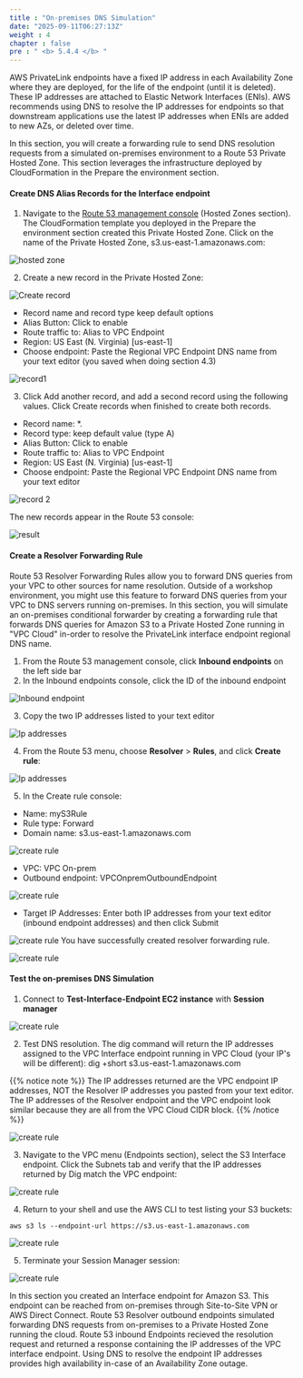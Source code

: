 ```yaml
---
title : "On-premises DNS Simulation"
date: "2025-09-11T06:27:13Z"
weight : 4
chapter : false
pre : " <b> 5.4.4 </b> "
---
```


AWS PrivateLink endpoints have a fixed IP address in each Availability Zone where they are deployed, for the life of the endpoint (until it is deleted). These IP addresses are attached to Elastic Network Interfaces (ENIs). AWS recommends using DNS to resolve the IP addresses for endpoints so that downstream applications use the latest IP addresses when ENIs are added to new AZs, or deleted over time.

In this section, you will create a forwarding rule to send DNS resolution requests from a simulated on-premises environment to a Route 53 Private Hosted Zone. This section leverages the infrastructure deployed by CloudFormation in the Prepare the environment section.

#### Create DNS Alias Records for the Interface endpoint
1. Navigate to the [Route 53 management console](https://us-east-1.console.aws.amazon.com/route53/v2/hostedzones?region=us-east-1#) (Hosted Zones section).  The CloudFormation template you deployed in the Prepare the environment section created this Private Hosted Zone. Click on the name of the Private Hosted Zone, s3.us-east-1.amazonaws.com:

![hosted zone](/images/5-Workshop/5.4-S3-onprem/hosted-zone.png)

2. Create a new record in the Private Hosted Zone:

![Create record](/images/5-Workshop/5.4-S3-onprem/create-record1.png)

+ Record name and record type keep default options
+ Alias Button: Click to enable
+ Route traffic to: Alias to VPC Endpoint
+ Region: US East (N. Virginia) [us-east-1]
+ Choose endpoint: Paste the Regional VPC Endpoint DNS name from your text editor (you saved when doing section 4.3)

![record1](/images/5-Workshop/5.4-S3-onprem/record1.png)

3. Click Add another record, and add a second record using the following values. Click Create records when finished to create both records.
+ Record name: *.
+ Record type: keep default value (type A)
+ Alias Button: Click to enable
+ Route traffic to: Alias to VPC Endpoint
+ Region: US East (N. Virginia) [us-east-1]
+ Choose endpoint: Paste the Regional VPC Endpoint DNS name from your text editor

![record 2](/images/5-Workshop/5.4-S3-onprem/record2.png)

The new records appear in the Route 53 console:

![result](/images/5-Workshop/5.4-S3-onprem/result.png)

#### Create a Resolver Forwarding Rule

Route 53 Resolver Forwarding Rules allow you to forward DNS queries from your VPC to other sources for name resolution. Outside of a workshop environment, you might use this feature to forward DNS queries from your VPC to DNS servers running on-premises. In this section, you will simulate an on-premises conditional forwarder by creating a forwarding rule that forwards DNS queries for Amazon S3 to a Private Hosted Zone running in "VPC Cloud" in-order to resolve the PrivateLink interface endpoint regional DNS name.

1. From the Route 53 management console, click **Inbound endpoints** on the left side bar
2. In the Inbound endpoints console, click the ID of the inbound endpoint

![Inbound endpoint](/images/5-Workshop/5.4-S3-onprem/route53-1.png)

3. Copy the two IP addresses listed to your text editor

![Ip addresses](/images/5-Workshop/5.4-S3-onprem/route53-2.png)

4. From the Route 53 menu, choose **Resolver** > **Rules**, and click **Create rule**:

![Ip addresses](/images/5-Workshop/5.4-S3-onprem/route53-3.png)

5. In the Create rule console:
+ Name: myS3Rule
+ Rule type: Forward
+ Domain name: s3.us-east-1.amazonaws.com

![create rule](/images/5-Workshop/5.4-S3-onprem/route53-4.png)

+ VPC: VPC On-prem
+ Outbound endpoint: VPCOnpremOutboundEndpoint

![create rule](/images/5-Workshop/5.4-S3-onprem/route53-5.png)

+ Target IP Addresses: Enter both IP addresses from your text editor (inbound endpoint addresses) and then click Submit

![create rule](/images/5-Workshop/5.4-S3-onprem/route53-6.png)
You have successfully created resolver forwarding rule. 

![create rule](/images/5-Workshop/5.4-S3-onprem/route53-7.png)

#### Test the on-premises DNS Simulation

1. Connect to **Test-Interface-Endpoint EC2 instance** with **Session manager**

![create rule](/images/5-Workshop/5.4-S3-onprem/test1.png)

2. Test DNS resolution. The dig command will return the IP addresses assigned to the VPC Interface endpoint running in VPC Cloud (your IP's will be different): dig +short s3.us-east-1.amazonaws.com 

{{% notice note %}}
The IP addresses returned are the VPC endpoint IP addresses, NOT the Resolver IP addresses you pasted from your text editor. The IP addresses of the Resolver endpoint and the VPC endpoint look similar because they are all from the VPC Cloud CIDR block.
{{% /notice %}}

![create rule](/images/5-Workshop/5.4-S3-onprem/dig.png)


3. Navigate to the VPC menu (Endpoints section), select the S3 Interface endpoint. Click the Subnets tab and verify that the IP addresses returned by Dig match the VPC endpoint:

![create rule](/images/5-Workshop/5.4-S3-onprem/subnet.png)

4. Return to your shell and use the AWS CLI to test listing your S3 buckets:

```
aws s3 ls --endpoint-url https://s3.us-east-1.amazonaws.com
```

![create rule](/images/5-Workshop/5.4-S3-onprem/endpoint.png)

5. Terminate your Session Manager session:

![create rule](/images/5-Workshop/5.4-S3-onprem/terminal.png)

In this section you created an Interface endpoint for Amazon S3. This endpoint can be reached from on-premises through Site-to-Site VPN or AWS Direct Connect. Route 53 Resolver outbound endpoints simulated forwarding DNS requests from on-premises to a Private Hosted Zone running the cloud. Route 53 inbound Endpoints recieved the resolution request and returned a response containing the IP addresses of the VPC interface endpoint. Using DNS to resolve the endpoint IP addresses provides high availability in-case of an Availability Zone outage.




